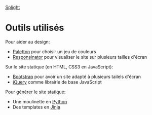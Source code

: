 [Splight](http://splight.fr)

Outils utilisés
===============

Pour aider au design:

- [Paletton](http://paletton.com) pour choisir un jeu de couleurs
- [Responsinator](http://www.responsinator.com/?url=http%3A%2F%2Fsplight.fr) pour visualiser le site sur plusieurs tailles d'écran

Sur le site statique (en HTML, CSS3 en JavaScript):

- [Bootstrap](http://getbootstrap.com) pour avoir un site adapté à plusieurs tailels d'écran
- [jQuery](http://jquery.com) comme librairie de base JavaScript

Pour générer le site statique:

- Une moulinette en [Python](http://python.org)
- Des templates en [Jinja](http://jinja.pocoo.org)
